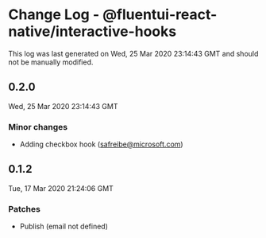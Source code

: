 # Change Log - @fluentui-react-native/interactive-hooks

This log was last generated on Wed, 25 Mar 2020 23:14:43 GMT and should not be manually modified.

## 0.2.0
Wed, 25 Mar 2020 23:14:43 GMT

### Minor changes

- Adding checkbox hook (safreibe@microsoft.com)
## 0.1.2
Tue, 17 Mar 2020 21:24:06 GMT

### Patches

- Publish (email not defined)